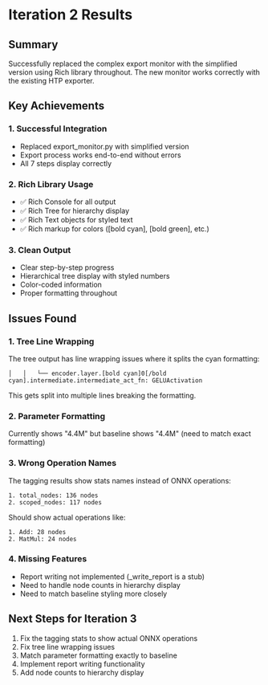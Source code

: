 # Iteration 2 Results

## Summary
Successfully replaced the complex export monitor with the simplified version using Rich library throughout. The new monitor works correctly with the existing HTP exporter.

## Key Achievements

### 1. Successful Integration
- Replaced export_monitor.py with simplified version
- Export process works end-to-end without errors
- All 7 steps display correctly

### 2. Rich Library Usage
- ✅ Rich Console for all output
- ✅ Rich Tree for hierarchy display
- ✅ Rich Text objects for styled text
- ✅ Rich markup for colors ([bold cyan], [bold green], etc.)

### 3. Clean Output
- Clear step-by-step progress
- Hierarchical tree display with styled numbers
- Color-coded information
- Proper formatting throughout

## Issues Found

### 1. Tree Line Wrapping
The tree output has line wrapping issues where it splits the cyan formatting:
```
│   │   └── encoder.layer.[bold cyan]0[/bold cyan].intermediate.intermediate_act_fn: GELUActivation
```
This gets split into multiple lines breaking the formatting.

### 2. Parameter Formatting
Currently shows "4.4M" but baseline shows "4.4M" (need to match exact formatting)

### 3. Wrong Operation Names
The tagging results show stats names instead of ONNX operations:
```
1. total_nodes: 136 nodes
2. scoped_nodes: 117 nodes
```
Should show actual operations like:
```
1. Add: 28 nodes
2. MatMul: 24 nodes
```

### 4. Missing Features
- Report writing not implemented (_write_report is a stub)
- Need to handle node counts in hierarchy display
- Need to match baseline styling more closely

## Next Steps for Iteration 3
1. Fix the tagging stats to show actual ONNX operations
2. Fix tree line wrapping issues
3. Match parameter formatting exactly to baseline
4. Implement report writing functionality
5. Add node counts to hierarchy display